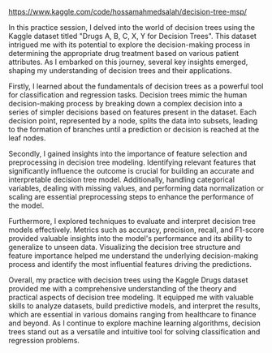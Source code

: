 https://www.kaggle.com/code/hossamahmedsalah/decision-tree-msp/

In this practice session, I delved into the world of decision trees using the Kaggle dataset titled "Drugs A, B, C, X, Y for Decision Trees". This dataset intrigued me with its potential to explore the decision-making process in determining the appropriate drug treatment based on various patient attributes. As I embarked on this journey, several key insights emerged, shaping my understanding of decision trees and their applications.

Firstly, I learned about the fundamentals of decision trees as a powerful tool for classification and regression tasks. Decision trees mimic the human decision-making process by breaking down a complex decision into a series of simpler decisions based on features present in the dataset. Each decision point, represented by a node, splits the data into subsets, leading to the formation of branches until a prediction or decision is reached at the leaf nodes.

Secondly, I gained insights into the importance of feature selection and preprocessing in decision tree modeling. Identifying relevant features that significantly influence the outcome is crucial for building an accurate and interpretable decision tree model. Additionally, handling categorical variables, dealing with missing values, and performing data normalization or scaling are essential preprocessing steps to enhance the performance of the model.

Furthermore, I explored techniques to evaluate and interpret decision tree models effectively. Metrics such as accuracy, precision, recall, and F1-score provided valuable insights into the model's performance and its ability to generalize to unseen data. Visualizing the decision tree structure and feature importance helped me understand the underlying decision-making process and identify the most influential features driving the predictions.

Overall, my practice with decision trees using the Kaggle Drugs dataset provided me with a comprehensive understanding of the theory and practical aspects of decision tree modeling. It equipped me with valuable skills to analyze datasets, build predictive models, and interpret the results, which are essential in various domains ranging from healthcare to finance and beyond. As I continue to explore machine learning algorithms, decision trees stand out as a versatile and intuitive tool for solving classification and regression problems.
